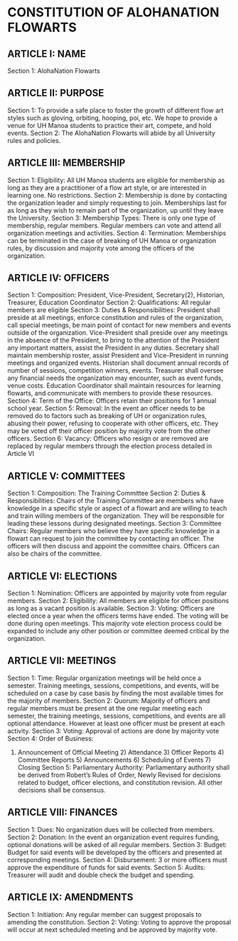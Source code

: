 # CONSTITUTION OF ALOHANATION FLOWARTS 
 
## ARTICLE I: NAME 
Section 1: AlohaNation Flowarts 
 
## ARTICLE II: PURPOSE 
Section 1:  To provide a safe place to foster the growth of different flow art styles such as gloving, orbiting, hooping, poi, etc.  We hope to provide a venue for UH Manoa students to practice their art, compete, and hold events. 
Section 2:  The AlohaNation Flowarts will abide by all University rules and policies. 
 
## ARTICLE III: MEMBERSHIP 
Section 1:  Eligibility: All UH Manoa students are eligible for membership as long as they are a practitioner of a flow art style, or are interested in learning one.  No restrictions. 
Section 2:  Membership is done by contacting the organization leader and simply requesting to join.  Memberships last for as long as they wish to remain part of the organization, up until they leave the University. 
Section 3:  Membership Types: There is only one type of membership, regular members.  Regular members can vote and attend all organization meetings and activities. 
Section 4:  Termination: Memberships can be terminated in the case of breaking of UH Manoa or organization rules, by discussion and majority vote among the officers of the organization. 
 
## ARTICLE IV: OFFICERS 
Section 1:  Composition: President, Vice-President, Secretary(2), Historian, Treasurer, Education Coordinator 
Section 2:  Qualifications: All regular members are eligible 
Section 3:  Duties & Responsibilities: 
 President shall preside at all meetings, enforce constitution and rules of the organization, call special meetings, be main point of contact for new members and events outside of the organization. 
 Vice-President shall preside over any meetings in the absence of the President, to bring to the attention of the President any important matters, assist the President in any duties. 
 Secretary shall maintain membership roster, assist President and Vice-President in running meetings and organized events. 
 Historian shall document annual records of number of sessions, competition winners, events. 
 Treasurer shall oversee any financial needs the organization may encounter, such as event funds, venue costs. 
 Education Coordinator shall maintain resources for learning flowarts, and communicate with members to provide these resources. 
Section 4:  Term of the Office: Officers retain their positions for 1 annual school year. 
Section 5:  Removal: In the event an officer needs to be removed do to factors such as breaking of UH or organization rules, abusing their power, refusing to cooperate with other officers, etc.  They may be voted off their officer position by majority vote from the other officers. 
Section 6:  Vacancy: Officers who resign or are removed are replaced by regular members through the election process detailed in Article VI 
 
## ARTICLE V: COMMITTEES 
Section 1:  Composition: The Training Committee 
Section 2:  Duties & Responsibilities: Chairs of the Training Committee are members who have knowledge in a specific style or aspect of a flowart and are willing to teach and train willing members of the organization.  They will be responsible for leading these lessons during designated meetings. 
Section 3:  Committee Chairs: Regular members who believe they have specific knowledge in a flowart can request to join the committee by contacting an officer.  The officers will then discuss and appoint the committee chairs.  Officers can also be chairs of the committee. 
 
## ARTICLE VI: ELECTIONS 
Section 1:  Nomination: Officers are appointed by majority vote from regular members. 
Section 2:  Eligibility: All members are eligible for officer positions as long as a vacant position is available. 
Section 3:  Voting: Officers are elected once a year when the officers terms have ended.  The voting will be done during open meetings. 
This majority vote election process could be expanded to include any other position or committee deemed critical by the organization. 
 
## ARTICLE VII: MEETINGS 
Section 1:  Time: Regular organization meetings will be held once a semester.  Training meetings, sessions, competitions, and events, will be scheduled on a case by case basis by finding the most available times for the majority of members. 
Section 2:  Quorum: Majority of officers and regular members must be present at the one regular meeting each semester, the training meetings, sessions, competitions, and events are all optional attendance.  However at least one officer must be present at each activity. 
Section 3:  Voting: Approval of actions are done by majority vote 
Section 4:  Order of Business: 
 1) Announcement of Official Meeting  2) Attendance  3) Officer Reports  4) Committee Reports  5) Announcements  6) Scheduling of Events  7) Closing 
Section 5:  Parliamentary Authority: Parliamentary authority shall be derived from Robert’s Rules of Order, Newly Revised for decisions related to budget, officer elections, and constitution revision. All other decisions shall be consensus. 
 
## ARTICLE VIII: FINANCES 
Section 1:  Dues: No organization dues will be collected from members. 
Section 2:  Donation: In the event an organization event requires funding, optional donations will be asked of all regular members. 
Section 3:  Budget: Budget for said events will be developed by the officers and presented at corresponding meetings. 
Section 4:  Disbursement: 3 or more officers must approve the expenditure of funds for said events. 
Section 5:  Audits: Treasurer will audit and double check the budget and spending. 
 
## ARTICLE IX: AMENDMENTS 
Section 1:  Initiation: Any regular member can suggest proposals to amending the constitution. 
Section 2:  Voting: Voting to approve the proposal will occur at next scheduled meeting and be approved by majority vote. 
